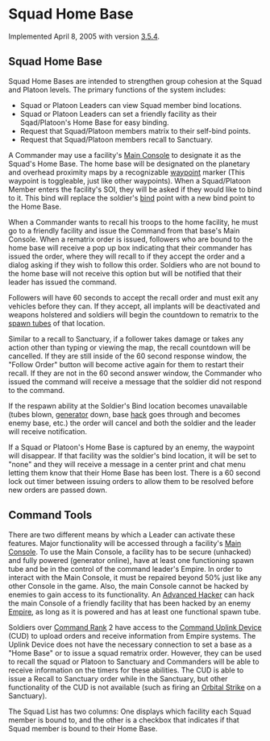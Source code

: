 # Squad Home Base

Implemented April 8, 2005 with version [3.5.4](../patches/3.5.4.md).

## Squad Home Base

Squad Home Bases are intended to strengthen group cohesion at the Squad and
Platoon levels. The primary functions of the system includes:

- Squad or Platoon Leaders can view Squad member bind locations.
- Squad or Platoon Leaders can set a friendly facility as their Sqad/Platoon's
  Home Base for easy binding.
- Request that Squad/Platoon members matrix to their self-bind points.
- Request that Squad/Platoon members recall to Sanctuary.

A Commander may use a facility's [Main Console](../items/Main_Terminal.md) to
designate it as the Squad's Home Base. The home base will be designated on the
planetary and overhead proximity maps by a recognizable [waypoint](Waypoint.md)
marker (This waypoint is toggleable, just like other waypoints). When a
Squad/Platoon Member enters the facility's SOI, they will be asked if they would
like to bind to it. This bind will replace the soldier's [bind](Matrix.md) point
with a new bind point to the Home Base.

When a Commander wants to recall his troops to the home facility, he must go to
a friendly facility and issue the Command from that base's Main Console. When a
rematrix order is issued, followers who are bound to the home base will receive
a pop up box indicating that their commander has issued the order, where they
will recall to if they accept the order and a dialog asking if they wish to
follow this order. Soldiers who are not bound to the home base will not receive
this option but will be notified that their leader has issued the command.

Followers will have 60 seconds to accept the recall order and must exit any
vehicles before they can. If they accept, all implants will be deactivated and
weapons holstered and soldiers will begin the countdown to rematrix to the
[spawn tubes](../items/Respawn_Tube.md) of that location.

Similar to a recall to Sanctuary, if a follower takes damage or takes any action
other than typing or viewing the map, the recall countdown will be cancelled. If
they are still inside of the 60 second response window, the "Follow Order"
button will become active again for them to restart their recall. If they are
not in the 60 second answer window, the Commander who issued the command will
receive a message that the soldier did not respond to the command.

If the respawn ability at the Soldier's Bind location becomes unavailable (tubes
blown, [generator](../items/Generator.md) down, base [hack](Hack.md) goes
through and becomes enemy base, etc.) the order will cancel and both the soldier
and the leader will receive notification.

If a Squad or Platoon's Home Base is captured by an enemy, the waypoint will
disappear. If that facility was the soldier's bind location, it will be set to
"none" and they will receive a message in a center print and chat menu letting
them know that their Home Base has been lost. There is a 60 second lock out
timer between issuing orders to allow them to be resolved before new orders are
passed down.

## Command Tools

There are two different means by which a Leader can activate these features.
Major functionality will be accessed through a facility's
[Main Console](../items/Main_Terminal.md). To use the Main Console, a facility
has to be secure (unhacked) and fully powered (generator online), have at least
one functioning spawn tube and be in the control of the command leader's Empire.
In order to interact with the Main Console, it must be repaired beyond 50% just
like any other Console in the game. Also, the main Console cannot be hacked by
enemies to gain access to its functionality. An
[Advanced Hacker](../certifications/Advanced_Hacking.md) can hack the main
Console of a friendly facility that has been hacked by an enemy
[Empire](Empire.md), as long as it is powered and has at least one functional
spawn tube.

Soldiers over [Command Rank](Command_Rank.md) 2 have access to the
[Command Uplink Device](../weapons/Command_Uplink_Device.md) (CUD) to upload
orders and receive information from Empire systems. The Uplink Device does not
have the necessary connection to set a base as a "Home Base" or to issue a squad
rematrix order. However, they can be used to recall the squad or Platoon to
Sanctuary and Commanders will be able to receive information on the timers for
these abilities. The CUD is able to issue a Recall to Sanctuary order while in
the Sanctuary, but other functionality of the CUD is not available (such as
firing an [Orbital Strike](Orbital_Strike.md) on a Sanctuary).

The Squad List has two columns: One displays which facility each Squad member is
bound to, and the other is a checkbox that indicates if that Squad member is
bound to their Home Base.
